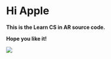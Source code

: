 # Hi Apple

**This is the Learn CS in AR source code.**

**Hope you like it!**

![](https://i.imgur.com/Q19Zd1y.jpg)

